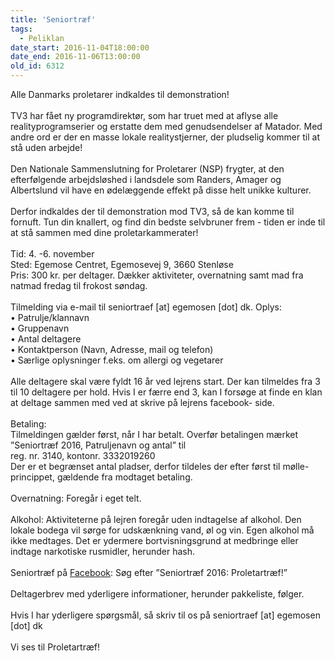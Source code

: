 ```yaml
---
title: 'Seniortræf'
tags:
  - Peliklan
date_start: 2016-11-04T18:00:00
date_end: 2016-11-06T13:00:00
old_id: 6312
---
```

Alle Danmarks proletarer indkaldes til demonstration!<br /><br />TV3 har fået ny programdirektør, som har truet med at aflyse alle realityprogramserier og erstatte dem med genudsendelser af Matador. Med andre ord er der en masse lokale realitystjerner, der pludselig kommer til at stå uden arbejde!<br /><br />Den Nationale Sammenslutning for Proletarer (NSP) frygter, at den efterfølgende arbejdsløshed i landsdele som Randers, Amager og Albertslund vil have en ødelæggende effekt på disse helt unikke kulturer.<br /><br />Derfor indkaldes der til demonstration mod TV3, så de kan komme til fornuft. Tun din knallert, og find din bedste selvbruner frem - tiden er inde til at stå sammen med dine proletarkammerater!<br /><br />Tid: 4. -6. november<br />Sted: Egemose Centret, Egemosevej 9, 3660 Stenløse<br />Pris: 300 kr. per deltager. Dækker aktiviteter, overnatning samt mad fra natmad fredag til frokost søndag.<br /><br />Tilmelding via e-mail til seniortraef [at] egemosen [dot] dk. Oplys:<br />• Patrulje/klannavn&nbsp;<br />• Gruppenavn<br />• Antal deltagere<br />• Kontaktperson (Navn, Adresse, mail og telefon)<br />• Særlige oplysninger f.eks. om allergi og vegetarer<br /><br />Alle deltagere skal være fyldt 16 år ved lejrens start. Der kan tilmeldes fra 3 til 10 deltagere per hold. Hvis I er færre end 3, kan I forsøge at finde en klan at deltage sammen med ved at skrive på lejrens facebook- side.<br /><br />Betaling:<br />Tilmeldingen gælder først, når I har betalt. Overfør betalingen mærket ”Seniortræf 2016, Patruljenavn og antal” til&nbsp;<br />reg. nr. 3140, kontonr. 3332019260<br />Der er et begrænset antal pladser, derfor tildeles der efter først til mølle-princippet, gældende fra modtaget betaling.<br /><br />Overnatning: Foregår i eget telt.<br /><br />Alkohol: Aktiviteterne på lejren foregår uden indtagelse af alkohol. Den lokale bodega vil sørge for udskænkning vand, øl og vin. Egen alkohol må ikke medtages. Det er ydermere bortvisningsgrund at medbringe eller indtage narkotiske rusmidler, herunder hash.<br /><br />Seniortræf på [Facebook](https://www.facebook.com/events/1969193343307121/): Søg efter ”Seniortræf 2016: Proletartræf!”<br /><br />Deltagerbrev med yderligere informationer, herunder pakkeliste, følger.<br /><br />Hvis I har yderligere spørgsmål, så skriv til os på seniortraef [at] egemosen [dot] dk&nbsp;<br /><br />Vi ses til Proletartræf!